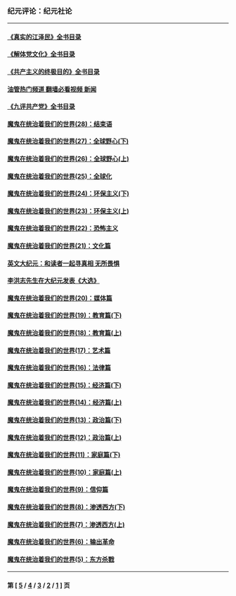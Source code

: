 ### 纪元评论：纪元社论
---
#### [《真实的江泽民》全书目录](../../pages/nsc422/n13721399.md?08100330) 
#### [《解体党文化》全书目录](../../pages/nsc422/n13721157.md?08100330) 
#### [《共产主义的终极目的》全书目录](../../pages/nsc422/n13721048.md?08100330) 
#### [油管热门频道 翻墙必看视频 新闻](ok?08100330)
#### [《九评共产党》全书目录](../../pages/nsc422/n13708085.md?08100330) 
#### [魔鬼在统治着我们的世界(28)：结束语](../../pages/nsc422/n10936246.md?08100330) 
#### [魔鬼在统治着我们的世界(27)：全球野心(下)](../../pages/nsc422/n10928319.md?08100330) 
#### [魔鬼在统治着我们的世界(26)：全球野心(上)](../../pages/nsc422/n10900318.md?08100330) 
#### [魔鬼在统治着我们的世界(25)：全球化](../../pages/nsc422/n10788205.md?08100330) 
#### [魔鬼在统治着我们的世界(24)：环保主义(下)](../../pages/nsc422/n10695307.md?08100330) 
#### [魔鬼在统治着我们的世界(23)：环保主义(上)](../../pages/nsc422/n10688613.md?08100330) 
#### [魔鬼在统治着我们的世界(22)：恐怖主义](../../pages/nsc422/n10614727.md?08100330) 
#### [魔鬼在统治着我们的世界(21)：文化篇](../../pages/nsc422/n10597706.md?08100330) 
#### [英文大纪元：和读者一起寻真相 无所畏惧](../../pages/nsc422/n12542027.md?08100330) 
#### [李洪志先生在大纪元发表《大选》](../../pages/nsc422/n12534746.md?08100330) 
#### [魔鬼在统治着我们的世界(20)：媒体篇](../../pages/nsc422/n10586579.md?08100330) 
#### [魔鬼在统治着我们的世界(19)：教育篇(下)](../../pages/nsc422/n10564808.md?08100330) 
#### [魔鬼在统治着我们的世界(18)：教育篇(上)](../../pages/nsc422/n10526970.md?08100330) 
#### [魔鬼在统治着我们的世界(17)：艺术篇](../../pages/nsc422/n10499093.md?08100330) 
#### [魔鬼在统治着我们的世界(16)：法律篇](../../pages/nsc422/n10485969.md?08100330) 
#### [魔鬼在统治着我们的世界(15)：经济篇(下)](../../pages/nsc422/n10469975.md?08100330) 
#### [魔鬼在统治着我们的世界(14)：经济篇(上)](../../pages/nsc422/n10457370.md?08100330) 
#### [魔鬼在统治着我们的世界(13)：政治篇(下)](../../pages/nsc422/n10448270.md?08100330) 
#### [魔鬼在统治着我们的世界(12)：政治篇(上)](../../pages/nsc422/n10444576.md?08100330) 
#### [魔鬼在统治着我们的世界(11)：家庭篇(下)](../../pages/nsc422/n10440961.md?08100330) 
#### [魔鬼在统治着我们的世界(10)：家庭篇(上)](../../pages/nsc422/n10435448.md?08100330) 
#### [魔鬼在统治着我们的世界(9)：信仰篇](../../pages/nsc422/n10432159.md?08100330) 
#### [魔鬼在统治着我们的世界(8)：渗透西方(下)](../../pages/nsc422/n10429603.md?08100330) 
#### [魔鬼在统治着我们的世界(7)：渗透西方(上)](../../pages/nsc422/n10426013.md?08100330) 
#### [魔鬼在统治着我们的世界(6)：输出革命](../../pages/nsc422/n10421536.md?08100330) 
#### [魔鬼在统治着我们的世界(5)：东方杀戮](../../pages/nsc422/n10417707.md?08100330) 

---
#### 第 [ [5](./5.md?08100330) / [4](./4.md?08100330) / [3](./3.md?08100330) / [2](./2.md?08100330) / [1](./1.md?08100330) ] 页
